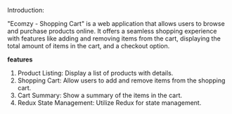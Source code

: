 
Introduction:

"Ecomzy - Shopping Cart" is a web application that allows users to browse and purchase products online. It offers a seamless shopping experience with features like adding and removing items from the cart, displaying the total amount of items in the cart, and a checkout option.

**features**
1. Product Listing: Display a list of products with details.
2. Shopping Cart: Allow users to add and remove items from the shopping cart.
3. Cart Summary: Show a summary of the items in the cart.
4. Redux State Management: Utilize Redux for state management.




